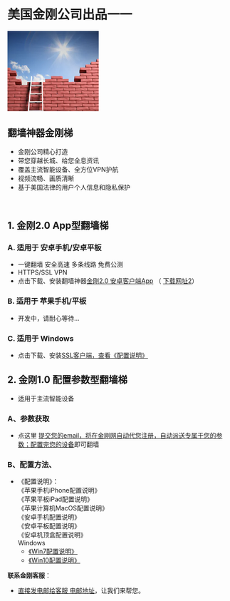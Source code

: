 # 美国金刚公司出品一一

![image](l-w-s-athird.png)


## 翻墙神器金刚梯<br> 
- 金刚公司精心打造<br> 
- 带您穿越长城、给您全息资讯<br> 
- 覆盖主流智能设备、全方位VPN护航<br> 
- 视频流畅、画质清晰<br> 
- 基于美国法律的用户个人信息和隐私保护<br> 
<br>

## 1. 金刚2.0 App型翻墙梯

### A. 适用于 安卓手机/安卓平板
 

- 一键翻墙 安全高速 多条线路 免费公测 
- HTTPS/SSL VPN 
- 点击下载、安装翻墙神器[金刚2.0 安卓客户端App](https://github.com/a2zitpro/client/releases/download/latest/app-prod-release.apk) （ [下载网址2](https://myfasttrack.org/midman/dl_an_1358.php)）

### B. 适用于 苹果手机/平板
- 开发中，请耐心等待...

### C. 适用于 Windows 
- 点击下载、安装[SSL客户端，查看《配置说明》](https://a2zitpro.github.io/web/win)


## 2. 金刚1.0 配置参数型翻墙梯
- 适用于主流智能设备

### A、参数获取
- 点这里 [提交您的email，将在金刚网自动代您注册，自动派送专属于您的参数；配置完您的设备](https://a2zitpro.github.io/web/l2_reg)即可翻墙



### B、配置方法、
- 《配置说明》：<br>
《苹果手机iPhone配置说明》<br>
《苹果平板iPad配置说明》<br>
《苹果计算机MacOS配置说明》<br>
《安卓手机配置说明》<br>
《安卓平板配置说明》<br>
《安卓机顶盒配置说明》<br>
Windows<br>
  - [《Win7配置说明》](https://a2zitpro.github.io/web/win7)<br>
  - [《Win10配置说明》](https://a2zitpro.github.io/web/win10)<br>

**联系金刚客服**：
  * [直接发电邮给客服 电邮地址](mailto:cs@a2zitpro.com)，让我们来帮您。
